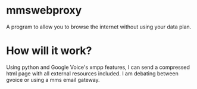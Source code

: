 # mmswebproxy
A program to allow you to browse the internet without using your data plan.

# How will it work?
Using python and Google Voice's xmpp features, I can send a compressed html page with all external resources included. 
I am debating between gvoice or using a mms email gateway.
